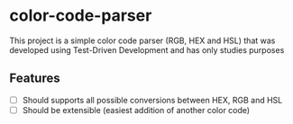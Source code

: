 # color-code-parser

This project is a simple color code parser (RGB, HEX and HSL) that was developed using Test-Driven Development and has only studies purposes

## Features

- [ ] Should supports all possible conversions between HEX, RGB and HSL
- [ ] Should be extensible (easiest addition of another color code)
